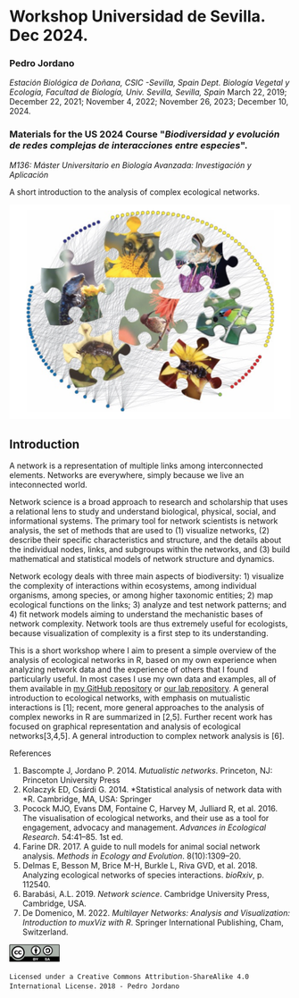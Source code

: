 # Workshop Universidad de Sevilla. Dec 2024.
### Pedro Jordano
*Estación Biológica de Doñana, CSIC -Sevilla, Spain*
*Dept. Biología Vegetal y Ecología, Facultad de Biología, Univ. Sevilla, Sevilla, Spain*
March 22, 2019; December 22, 2021;  November 4, 2022; November 26, 2023; December 10, 2024.

### Materials for the US 2024 Course "*Biodiversidad y evolución de redes complejas de interacciones entre especies*".
*M136: Máster Universitario en Biología Avanzada: Investigación y Aplicación*        

A short introduction to the analysis of complex ecological networks.

<p align="center">
  <img src="./images/coverimage2.png" alt="A plant-animal interaction network" width="550"/>
</p>

## Introduction

A network is a representation of multiple links among interconnected elements. Networks are everywhere, simply because we live an inteconnected world.

Network science is a broad approach to research and scholarship that uses a relational lens to study and understand biological, physical, social, and informational systems. The primary tool for network scientists is network analysis, the set of methods that are used to (1) visualize networks, (2) describe their specific characteristics and structure, and the details about the individual nodes, links, and subgroups within the networks, and (3) build mathematical and statistical models of network structure and dynamics.

Network ecology deals with three main aspects of biodiversity: 1) visualize the complexity of interactions within ecosystems, among individual organisms, among species, or among higher taxonomic entities; 2) map ecological functions on the links; 3) analyze and test network patterns; and 4) fit network models aiming to understand the mechanistic bases of network complexity. Network tools are thus extremely useful for ecologists, because visualization of complexity is a first step to its understanding.

This is a short workshop where I aim to present a simple overview of the analysis of ecological networks in R, based on my own experience when analyzing network data and the experience of others that I found particularly useful. In most cases I use my own data and examples, all of them available in [my GitHub repository](https://github.com/pedroj "GitHub PJ") or [our lab repository](https://github.com/PJordano-Lab "PJordano Lab"). A general introduction to ecological networks, with emphasis on mutualistic interactions is [1]; recent, more general approaches to the analysis of complex neworks in R are summarized in [2,5]. Further recent work has focused on graphical representation and analysis of ecological networks[3,4,5]. A general introduction to complex network analysis is [6].

References
1. Bascompte J, Jordano P. 2014. *Mutualistic networks*. Princeton, NJ: Princeton University Press
2. Kolaczyk ED, Csárdi G. 2014. *Statistical analysis of network data with *R. Cambridge, MA, USA: Springer
3. Pocock MJO, Evans DM, Fontaine C, Harvey M, Julliard R, et al. 2016. The visualisation of ecological networks, and their use as a tool for engagement, advocacy and management. *Advances in Ecological Research*. 54:41–85. 1st ed.
4. Farine DR. 2017. A guide to null models for animal social network analysis. *Methods in Ecology and Evolution*. 8(10):1309–20.
5. Delmas E, Besson M, Brice M-H, Burkle L, Riva GVD, et al. 2018. Analyzing ecological networks of species interactions. *bioRxiv*, p. 112540.
6. Barabási, A.L. 2019. *Network science*. Cambridge University Press, Cambridge, USA.
7. De Domenico, M. 2022. *Multilayer Networks: Analysis and Visualization: Introduction to muxViz with R*. Springer International Publishing, Cham, Switzerland.

<img src="./images/license.png" alt="License" width="90"/>

`Licensed under a Creative Commons Attribution-ShareAlike 4.0 International License.`
`2018 - Pedro Jordano`
